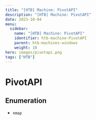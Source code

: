 ```yaml
---
title: "[HTB] Machine: PivotAPI"
description: "[HTB] Machine: PivotAPI"
date: 2023-10-04
menu:
  sidebar:
    name: "[HTB] Machine: PivotAPI"
    identifier: htb-machine-PivotAPI
    parent: htb-machines-windows
    weight: 10
hero: images/pivotapi.png
tags: ["HTB"]
---
```


# PivotAPI
## Enumeration
- `nmap`